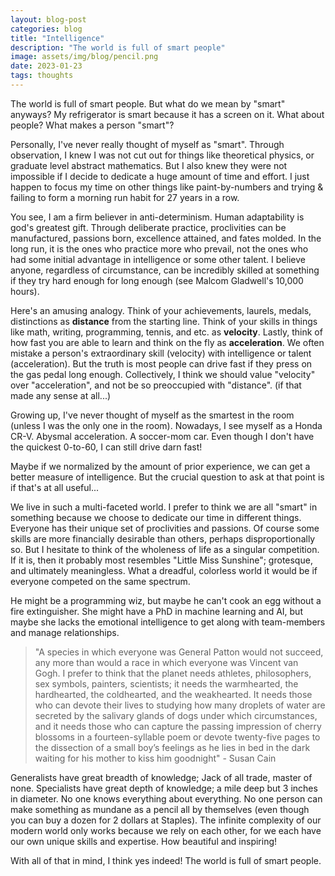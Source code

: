 ```yaml
---
layout: blog-post
categories: blog
title: "Intelligence"
description: "The world is full of smart people"
image: assets/img/blog/pencil.png
date: 2023-01-23
tags: thoughts
---
```


The world is full of smart people. But what do we mean by "smart" anyways? My refrigerator is smart because it has a screen on it. What about people? What makes a person "smart"? 

Personally, I've never really thought of myself as "smart". Through observation, I knew I was not cut out for things like theoretical physics, or graduate level abstract mathematics. But I also knew they were not impossible if I decide to dedicate a huge amount of time and effort. I just happen to focus my time on other things like paint-by-numbers and trying & failing to form a morning run habit for 27 years in a row.

You see, I am a firm believer in anti-determinism. Human adaptability is god's greatest gift. Through deliberate practice, proclivities can be manufactured, passions born, excellence attained, and fates molded. In the long run, it is the ones who practice more who prevail, not the ones who had some initial advantage in intelligence or some other talent. I believe anyone, regardless of circumstance, can be incredibly skilled at something if they try hard enough for long enough (see Malcom Gladwell's 10,000 hours).

Here's an amusing analogy. Think of your achievements, laurels, medals, distinctions as **distance** from the starting line. Think of your skills in things like math, writing, programming, tennis, and etc. as **velocity**. Lastly, think of how fast you are able to learn and think on the fly as **acceleration**. We often mistake a person's extraordinary skill (velocity) with intelligence or talent (acceleration). But the truth is most people can drive fast if they press on the gas pedal long enough. Collectively, I think we should value "velocity" over "acceleration", and not be so preoccupied with "distance". (if that made any sense at all...)

Growing up, I've never thought of myself as the smartest in the room (unless I was the only one in the room). Nowadays, I see myself as a Honda CR-V. Abysmal acceleration. A soccer-mom car. Even though I don't have the quickest 0-to-60, I can still drive darn fast!

Maybe if we normalized by the amount of prior experience, we can get a better measure of intelligence. But the crucial question to ask at that point is if that's at all useful...

We live in such a multi-faceted world. I prefer to think we are all "smart" in something because we choose to dedicate our time in different things. Everyone has their unique set of proclivities and passions. Of course some skills are more financially desirable than others, perhaps disproportionally so. But I hesitate to think of the wholeness of life as a singular competition. If it is, then it probably most resembles "Little Miss Sunshine"; grotesque, and ultimately meaningless. What a dreadful, colorless world it would be if everyone competed on the same spectrum. 

He might be a programming wiz, but maybe he can't cook an egg without a fire extinguisher. She might have a PhD in machine learning and AI, but maybe she lacks the emotional intelligence to get along with team-members and manage relationships. 

> "A species in which everyone was General Patton would not succeed, any more than would a race in which everyone was Vincent van Gogh. I prefer to think that the planet needs athletes, philosophers, sex symbols, painters, scientists; it needs the warmhearted, the hardhearted, the coldhearted, and the weakhearted. It needs those who can devote their lives to studying how many droplets of water are secreted by the salivary glands of dogs under which circumstances, and it needs those who can capture the passing impression of cherry blossoms in a fourteen-syllable poem or devote twenty-five pages to the dissection of a small boy’s feelings as he lies in bed in the dark waiting for his mother to kiss him goodnight" - Susan Cain

Generalists have great breadth of knowledge; Jack of all trade, master of none. Specialists have great depth of knowledge; a mile deep but 3 inches in diameter. No one knows everything about everything. No one person can make something as mundane as a pencil all by themselves (even though you can buy a dozen for 2 dollars at Staples). The infinite complexity of our modern world only works because we rely on each other, for we each have our own unique skills and expertise. How beautiful and inspiring!

With all of that in mind, I think yes indeed! The world is full of smart people. 



